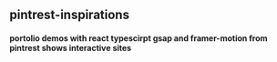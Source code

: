 ## pintrest-inspirations

#### portolio demos with react typescirpt gsap and framer-motion from pintrest shows interactive sites 

